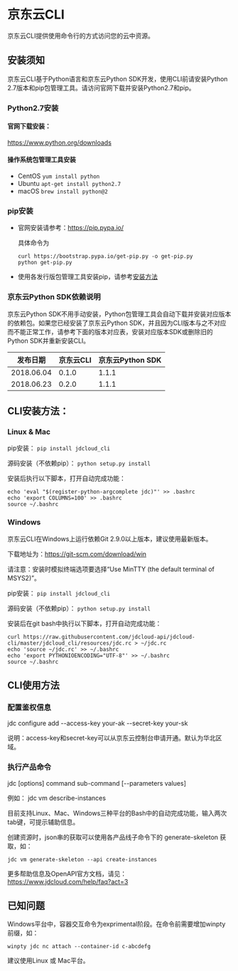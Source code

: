 # 京东云CLI
京东云CLI提供使用命令行的方式访问您的云中资源。

## 安装须知
京东云CLI基于Python语言和京东云Python SDK开发，使用CLI前请安装Python 2.7版本和pip包管理工具。请访问官网下载并安装Python2.7和pip。

### Python2.7安装
#### 官网下载安装：
  https://www.python.org/downloads
#### 操作系统包管理工具安装
- CentOS
  `yum install python`
- Ubuntu
  `apt-get install python2.7`
- macOS
  `brew install python@2`

### pip安装
- 官网安装请参考：https://pip.pypa.io/

  具体命令为
  ```
  curl https://bootstrap.pypa.io/get-pip.py -o get-pip.py
  python get-pip.py
  ```

- 使用各发行版包管理工具安装pip，请参考[安装方法](https://packaging.python.org/guides/installing-using-linux-tools/#installing-pip-setuptools-wheel-with-linux-package-managers)

### 京东云Python SDK依赖说明
京东云Python SDK不用手动安装，Python包管理工具会自动下载并安装对应版本的依赖包。如果您已经安装了京东云Python SDK，并且因为CLI版本与之不对应而不能正常工作，请参考下面的版本对应表，安装对应版本SDK或删除旧的Python SDK并重新安装CLI。

|发布日期|京东云CLI|京东云Python SDK|
|---|---|---|
|2018.06.04|0.1.0|1.1.1|
|2018.06.23|0.2.0|1.1.1|


## CLI安装方法：
### Linux & Mac
pip安装：
`pip install jdcloud_cli`

源码安装（不依赖pip）：
`python setup.py install`

安装后执行以下脚本，打开自动完成功能：
```
echo 'eval "$(register-python-argcomplete jdc)"' >> .bashrc
echo 'export COLUMNS=100' >> .bashrc
source ~/.bashrc
```


### Windows
京东云CLI在Windows上运行依赖Git 2.9.0以上版本，建议使用最新版本。

下载地址为：https://git-scm.com/download/win
  
请注意：安装时模拟终端选项要选择“Use MinTTY (the default terminal of MSYS2)”。

pip安装：
`pip install jdcloud_cli`

源码安装（不依赖pip）：
`python setup.py install`

安装后在git bash中执行以下脚本，打开自动完成功能：
```
curl https://raw.githubusercontent.com/jdcloud-api/jdcloud-cli/master/jdcloud_cli/resources/jdc.rc > ~/jdc.rc
echo 'source ~/jdc.rc' >> ~/.bashrc
echo 'export PYTHONIOENCODING="UTF-8"' >> ~/.bashrc
source ~/.bashrc
```

## CLI使用方法
### 配置鉴权信息
jdc configure add --access-key your-ak --secret-key your-sk

说明：access-key和secret-key可以从京东云控制台申请开通。默认为华北区域。

### 执行产品命令
jdc [options] command sub-command [--parameters values]

例如：
jdc vm describe-instances

目前支持Linux、Mac、Windows三种平台的Bash中的自动完成功能，输入两次tab键，可提示辅助信息。

创建资源时，json串的获取可以使用各产品线子命令下的 generate-skeleton 获取，如：
           
`jdc vm generate-skeleton --api create-instances`

更多帮助信息及OpenAPI官方文档，请见：
https://www.jdcloud.com/help/faq?act=3

## 已知问题
Windows平台中，容器交互命令为exprimental阶段。在命令前需要增加winpty前缀，如：

`winpty jdc nc attach --container-id c-abcdefg`

建议使用Linux 或 Mac平台。
